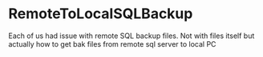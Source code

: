 # RemoteToLocalSQLBackup
Each of us had issue with remote SQL backup files. Not with files itself but actually how to get bak files from remote sql server to local PC
